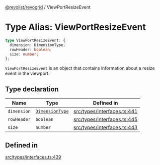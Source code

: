 [@revolist/revogrid](README.md) / ViewPortResizeEvent

# Type Alias: ViewPortResizeEvent

```ts
type ViewPortResizeEvent: {
  dimension: DimensionType;
  rowHeader: boolean;
  size: number;
};
```

`ViewPortResizeEvent` is an object that contains information about a resize
event in the viewport.

## Type declaration

| Name | Type | Defined in |
| ------ | ------ | ------ |
| `dimension` | [`DimensionType`](TypeAlias.DimensionType.md) | [src/types/interfaces.ts:441](https://github.com/revolist/revogrid/blob/e1595e2274ede0d95fc882d4d4e21ec46b508cad/src/types/interfaces.ts#L441) |
| `rowHeader` | `boolean` | [src/types/interfaces.ts:445](https://github.com/revolist/revogrid/blob/e1595e2274ede0d95fc882d4d4e21ec46b508cad/src/types/interfaces.ts#L445) |
| `size` | `number` | [src/types/interfaces.ts:443](https://github.com/revolist/revogrid/blob/e1595e2274ede0d95fc882d4d4e21ec46b508cad/src/types/interfaces.ts#L443) |

## Defined in

[src/types/interfaces.ts:439](https://github.com/revolist/revogrid/blob/e1595e2274ede0d95fc882d4d4e21ec46b508cad/src/types/interfaces.ts#L439)
